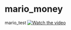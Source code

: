 # mario_money
mario_test
[![Watch the video](https://i.imgur.com/vKb2F1B.png)](https://youtu.be/vt5fpE0bzSY)
